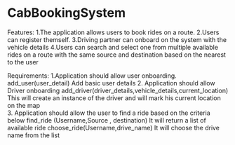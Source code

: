 # CabBookingSystem

Features:
1.The application allows users to book rides on a route.
2.Users can register themself.
3.Driving partner can onboard on the system with the vehicle details
4.Users can search and select one from multiple available rides on a route with the same source and destination based on the nearest to the user


Requirements:
1.Application should allow user onboarding.
    add_user(user_detail)
      Add basic user details
2. Application should allow Driver onboarding
    add_driver(driver_details,vehicle_details,current_location)
      This will create an instance of the driver and will mark his current location on the map      
3. Application should allow the user to find a ride based on the criteria below
      find_ride (Username,Source , destination)
          It will return a list of available ride 
      choose_ride(Username,drive_name)
          It will choose the drive name from the list 
